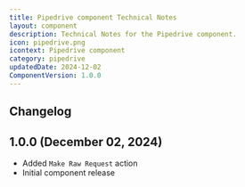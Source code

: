 ```yaml
---
title: Pipedrive component Technical Notes
layout: component
description: Technical Notes for the Pipedrive component.
icon: pipedrive.png
icontext: Pipedrive component
category: pipedrive
updatedDate: 2024-12-02
ComponentVersion: 1.0.0
---
```


## Changelog

## 1.0.0 (December 02, 2024)

* Added `Make Raw Request` action
* Initial component release
